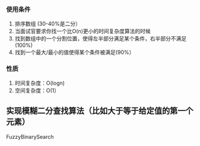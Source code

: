 #

### 使用条件


1. 排序数组 (30-40%是二分）
2. 当面试官要求你找一个比O(n)更小的时间复杂度算法的时候
3. 找到数组中的一个分割位置，使得左半部分满足某个条件，右半部分不满足(100%)
4. 找到一个最大/最小的值使得某个条件被满足(90%）


### 性质

1. 时间复杂度：O(logn)
2. 空间复杂度：O(1）
## 实现模糊二分查找算法（比如大于等于给定值的第一个元素）
FuzzyBinarySearch

